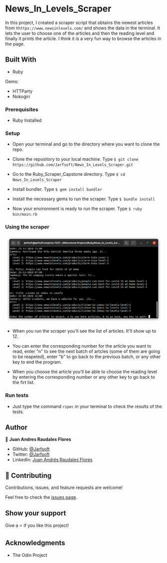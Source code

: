 # News_In_Levels_Scraper

 In this project, I created a scraper script that obtains the newest articles from `hhttps://www.newsinlevels.com/` and shows the data in the terminal. It lets the user to choose one of the articles and then the reading level and finally it prints the article.
 I think it is a very fun way to browse the articles in the page.

## Built With

- Ruby

Gems:

- HTTParty
- Nokogiri

### Prerequisites

- Ruby Installed

### Setup

- Open your terminal and go to the directory where you want to clone the repo.

- Clone the repository to your local machine. Type `$ git clone https://github.com/Jarfsoft/News_In_Levels_Scraper.git`

- Go to the Ruby_Scraper_Capstone directory. Type `$ cd News_In_Levels_Scraper`

- Install bundler. Type `$ gem install bundler`

- Install the necessary gems to run the scraper. Type `$ bundle install`

- Now your environment is ready to run the scraper. Type `$ ruby bin/main.rb`

### Using the scraper

![screenshot](./screenshot.png)

- When you run the scraper you'll see the list of articles. It'll show up to 12.

- You can enter the corresponding number for the article you want to read, enter "n" to see the next batch of artcles (some of them are going to be reapeted), enter "b" to go back to the previous batch, or any other key to end the program.

- When you choose the article you'll be able to choose the reading level by entering the corresponding number or any other key to go back to the firt list.

### Run tests

- Just type the command `rspec` in your terminal to check the results of the tests.

## Author

👤 **Juan Andres Raudales Flores**

- GitHub: [@Jarfsoft](https://github.com/Jarfsoft)
- Twitter: [@Jarfsoft](https://twitter.com/Jarfsoft)
- LinkedIn: [Juan Andrés Raudales Flores](https://www.linkedin.com/in/juan-raudales-flores-7b0a3b113/)

## 🤝 Contributing

Contributions, issues, and feature requests are welcome!

Feel free to check the [issues page](https://github.com/julian3493/Ruby_Scraper_Capstone/issues).

## Show your support

Give a ⭐️ if you like this project!

## Acknowledgments

- The Odin Project